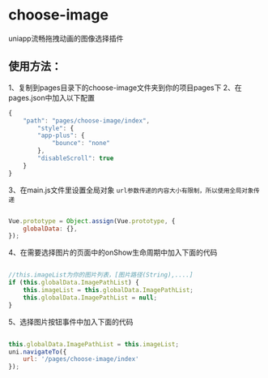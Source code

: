 # 


choose-image
===========================
uniapp流畅拖拽动画的图像选择插件<br>

使用方法：
---------------------------
1、复制到pages目录下的choose-image文件夹到你的项目pages下
2、在pages.json中加入以下配置
```javascript
{
    "path": "pages/choose-image/index",
        "style": {
        "app-plus": {
            "bounce": "none"
        },
        "disableScroll": true
    }
}
```
3、在main.js文件里设置全局对象
`url参数传递的内容大小有限制，所以使用全局对象传递`
```javascript

Vue.prototype = Object.assign(Vue.prototype, {
    globalData: {},
});

```
4、在需要选择图片的页面中的onShow生命周期中加入下面的代码
```javascript

//this.imageList为你的图片列表，[图片路径(String),....]
if (this.globalData.ImagePathList) {
    this.imageList = this.globalData.ImagePathList;
    this.globalData.ImagePathList = null;
}

```
5、选择图片按钮事件中加入下面的代码
```javascript

this.globalData.ImagePathList = this.imageList;
uni.navigateTo({
    url: '/pages/choose-image/index'
});

```

